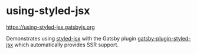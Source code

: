 # using-styled-jsx

https://using-styled-jsx.gatsbyjs.org

Demonstrates using [styled-jsx](https://github.com/vercel/styled-jsx) with the
Gatsby plugin
[gatsby-plugin-styled-jsx](https://gatsbyjs.com/plugins/gatsby-plugin-styled-jsx/)
which automatically provides SSR support.
